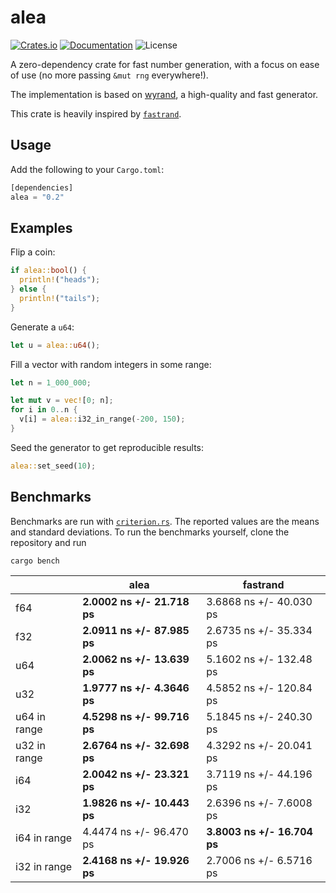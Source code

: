 # alea


[![Crates.io](https://img.shields.io/crates/v/alea)](https://crates.io/crates/alea)
[![Documentation](https://docs.rs/alea/badge.svg)](https://docs.rs/alea)
![License](https://img.shields.io/crates/l/alea?label=License)

A zero-dependency crate for fast number generation, with a focus on ease of use (no more passing `&mut rng` everywhere!).

The implementation is based on [wyrand](https://github.com/wangyi-fudan/wyhash), a high-quality and fast generator. 

This crate is heavily inspired by [`fastrand`](https://github.com/smol-rs/fastrand).

## Usage

Add the following to your `Cargo.toml`:
```rust
[dependencies]
alea = "0.2"
```

## Examples

Flip a coin:
```rust
if alea::bool() {
  println!("heads");
} else {
  println!("tails");
}
```

Generate a `u64`:
```rust
let u = alea::u64();
```

Fill a vector with random integers in some range:
```rust
let n = 1_000_000;

let mut v = vec![0; n];
for i in 0..n {
  v[i] = alea::i32_in_range(-200, 150);
}
```

Seed the generator to get reproducible results:
```rust
alea::set_seed(10);
```

## Benchmarks

Benchmarks are run with [`criterion.rs`](https://github.com/bheisler/criterion.rs). The reported values are the means and standard deviations. To run the benchmarks yourself, clone the repository and run 
```
cargo bench
```

|              | alea                    | fastrand                 |
|--------------|-------------------------|--------------------------|
| f64          | **2.0002 ns +/- 21.718 ps** |  3.6868 ns +/- 40.030 ps |
| f32          | **2.0911 ns +/- 87.985 ps** | 2.6735 ns +/- 35.334 ps  |
| u64          | **2.0062 ns +/- 13.639 ps** | 5.1602 ns +/- 132.48 ps  |
| u32          | **1.9777 ns +/- 4.3646 ps** | 4.5852 ns +/- 120.84 ps  |
| u64 in range | **4.5298 ns +/- 99.716 ps** | 5.1845 ns +/- 240.30 ps  |
| u32 in range | **2.6764 ns +/- 32.698 ps** | 4.3292 ns +/- 20.041 ps  |
| i64          | **2.0042 ns +/- 23.321 ps** | 3.7119 ns +/- 44.196 ps  |
| i32          | **1.9826 ns +/- 10.443 ps** | 2.6396 ns +/- 7.6008 ps  |
| i64 in range | 4.4474 ns +/- 96.470 ps | **3.8003 ns +/- 16.704 ps**  |
| i32 in range | **2.4168 ns +/- 19.926 ps** | 2.7006 ns +/- 6.5716 ps  |
